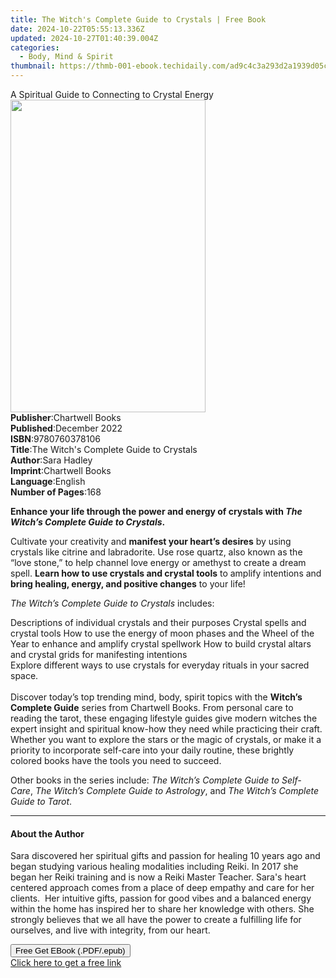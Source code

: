 ```yaml
---
title: The Witch's Complete Guide to Crystals | Free Book
date: 2024-10-22T05:55:13.336Z
updated: 2024-10-27T01:40:39.004Z
categories:
  - Body, Mind & Spirit
thumbnail: https://thmb-001-ebook.techidaily.com/ad9c4c3a293d2a1939d05c44785177f10814a5316c407603f67784ca25c53139.jpg
---
```

<main id="book-container">
  <div class="flex flex-col">
    <div class="book-brief flex-1 py-6 px-4 sm:p-6 md:py-10 md:px-8">
      <!-- brief-->
      <div class="book-brief-main">
        A Spiritual Guide to Connecting to Crystal Energy
      </div>
    </div>
    <div
      class="book-meta-info flex-1 grid gap-4 col-start-1 col-end-3 row-start-1 sm:mb-6 sm:grid-cols-4 lg:gap-6 lg:col-start-2 lg:row-end-6 lg:row-span-6 lg:mb-0"
    >
      <div
        class="book-meta-info-left place-content-center mt-4 p-4 text-sm leading-6 col-start-2 col-span-2 dark:text-slate-400"
      >
        <img
          class="w-full h-500 object-cover rounded-lg sm:h-255 sm:col-span-2 lg:col-span-full"
          src="https://img-001-ebook.techidaily.com/4a9e28e150600357683b9f3f2c0177db084a24a0bf7f53c69000b72e87130c70.jpg"
          alt=""
          width="312"
          height="500"
        />
      </div>
      <div
        class="book-meta-info-right mt-2 col-start-1 row-start-2 col-span-3 self-center"
      >
        <!-- meta data  -->
        <div class="flex flex-col px-4 md:px-8">
          <div class="flex-1">
            <strong>Publisher</strong>:<span class="px-2">Chartwell Books</span>
          </div>
          <div class="flex-1">
            <strong>Published</strong>:<span class="px-2">December 2022</span>
          </div>
          <div class="flex-1">
            <strong>ISBN</strong>:<span class="px-2">9780760378106</span>
          </div>
          <div class="flex-1">
            <strong>Title</strong>:<span class="px-2"
              >The Witch&#39;s Complete Guide to Crystals</span
            >
          </div>
          <div class="flex-1">
            <strong>Author</strong>:<span class="px-2">Sara Hadley</span>
          </div>
          <div class="flex-1">
            <strong>Imprint</strong>:<span class="px-2">Chartwell Books</span>
          </div>
          <div class="flex-1">
            <strong>Language</strong>:<span class="px-2">English</span>
          </div>
          <div class="flex-1">
            <strong>Number of Pages</strong>:<span class="px-2">168</span>
          </div>
        </div>
      </div>
    </div>
    <div class="book-description flex-1 py-6 px-4 sm:p-6 md:py-10 md:px-8">
      <div class="book-description-main">
        <div accordion-content="" id="description">
          <p>
            <b
              >Enhance your life through the power and energy of crystals with
              <i>The Witch’s Complete Guide to Crystals</i>.
            </b>
          </p>
          <p>
            Cultivate your creativity and
            <b>manifest your heart’s desires</b> by using crystals like citrine
            and labradorite. Use rose quartz, also known as the “love stone,” to
            help channel love energy or amethyst to create a dream spell.
            <b>Learn how to use crystals and crystal tools</b> to amplify
            intentions and <b>bring healing, energy, and positive changes</b> to
            your life!
          </p>
          <p><i>The Witch’s Complete Guide to Crystals</i> includes:</p>
          Descriptions of individual crystals and their purposes Crystal spells
          and crystal tools How to use the energy of moon phases and the Wheel
          of the Year to enhance and amplify crystal spellwork How to build
          crystal altars and crystal grids for manifesting intentions <br />
          Explore different ways to use crystals for everyday rituals in your
          sacred space.<br />
          &nbsp;<br />
          Discover today’s top trending mind, body, spirit topics with
          the&nbsp;<b>Witch’s Complete Guide</b>&nbsp;series&nbsp;from Chartwell
          Books. From personal care to reading the tarot, these engaging
          lifestyle guides give modern witches the expert insight and spiritual
          know-how they need while practicing their craft. Whether you want to
          explore the stars or the magic of crystals, or make it a priority to
          incorporate self-care into your daily routine, these brightly colored
          books have the tools you need to succeed.
          <p>
            Other books in the series include:&nbsp;<i
              >The Witch’s Complete Guide to Self-Care</i
            >,&nbsp;<i>The Witch’s Complete Guide to&nbsp;Astrology</i>,
            and&nbsp;<i>The Witch’s Complete Guide to&nbsp;Tarot</i>.
          </p>
        </div>
        <div class="accordion-fader"></div>
      </div>
    </div>
    <div class="book-excerpts flex-1 py-6 px-4 sm:p-6 md:py-10 md:px-8">
      <!-- excerpts-->
      <div class="book-excerpts-main">
        <hr />
        <h4 class="placeholder placeholder-heading">
          <span>About the Author</span>
        </h4>
        <p>
          Sara discovered her spiritual gifts and passion for healing 10 years
          ago and began studying various healing modalities including Reiki. In
          2017 she began her Reiki training and is now a Reiki Master Teacher.
          Sara's heart centered approach comes from a place of deep empathy and
          care for her clients. &nbsp;Her intuitive gifts, passion for good
          vibes and a balanced energy within the home has inspired her to share
          her knowledge with others. She strongly believes that we all have the
          power to create a fulfilling life for ourselves, and live with
          integrity, from our heart.
        </p>
      </div>
    </div>
    <div
      class="book-about-author flex-1 py-6 px-4 sm:p-6 md:py-10 md:px-8"
    ></div>
    <div class="book-free-get flex-1 py-6 px-4 sm:p-6 md:py-10 md:px-8">
      <button
        id="btn-free-get"
        class="bg-blue-500 hover:bg-blue-700 text-white font-bold py-2 px-4 rounded"
      >
        Free Get EBook (.PDF/.epub)
      </button>
      <div id="countdown-display" class="px-2 text-lg mt-2"></div>
      <a
        id="free-link"
        class="hidden bg-blue-500 hover:bg-blue-700 text-white font-bold py-2 px-4 rounded"
        href="https://www.ebooks.com/en-us/book/210705162/the-witch-s-complete-guide-to-crystals/sara-hadley/"
        target="_blank"
        >Click here to get a free link</a
      >
    </div>
    <script>
      let countdownTime = 0;
      let countdownInterval = null;
      document
        .getElementById('btn-free-get')
        .addEventListener('click', startCountdown);
      function startCountdown() {
        countdownTime = new Date().getTime() + 60000 * 3;
        countdownInterval = setInterval(updateCountdown, 1000);
        document.getElementById('btn-free-get').disabled = true;
        document
          .getElementById('btn-free-get')
          .classList.add('bg-gray-500', 'cursor-not-allowed');
      }
      function updateCountdown() {
        let currentTime = new Date().getTime();
        let timeLeft = countdownTime - currentTime;
        let secondsLeft = Math.floor(timeLeft / 1000);
        document.getElementById('countdown-display').innerHTML =
          `Remaining time: ${secondsLeft} seconds.`;
        if (secondsLeft <= 0) {
          clearInterval(countdownInterval);
          document.getElementById('btn-free-get').classList.add('hidden');
          document.getElementById('free-link').classList.remove('hidden');
          document.getElementById('countdown-display').innerHTML = '';
        }
      }
    </script>
  </div>
</main>

<ins class="adsbygoogle"
      style="display:block"
      data-ad-client="ca-pub-7571918770474297"
      data-ad-slot="8358498916"
      data-ad-format="auto"
      data-full-width-responsive="true"></ins>
    